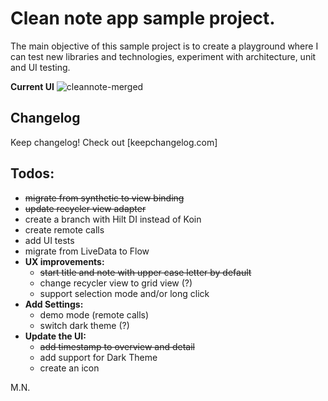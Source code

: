 # Clean note app sample project.
The main objective of this sample project is to create a playground where I can test new libraries and technologies, experiment with architecture, unit and UI testing.

**Current UI**
![cleannote-merged](/uploads/1d879571c000db1152b8b7c4b5b85807/cleannote-merged.jpg)

## Changelog
Keep changelog! Check out [keepchangelog.com]

## Todos: 
- ~~migrate from synthetic to view binding~~
- ~~update recycler view adapter~~
- create a branch with Hilt DI instead of Koin
- create remote calls
- add UI tests
- migrate from LiveData to Flow
- **UX improvements:**
    - ~~start title and note with upper case letter by default~~
    - change recycler view to grid view (?)
    - support selection mode and/or long click
- **Add Settings:**
    - demo mode (remote calls)
    - switch dark theme (?)
- **Update the UI:**
    - ~~add timestamp to overview and detail~~
    - add support for Dark Theme
    - create an icon

M.N.

